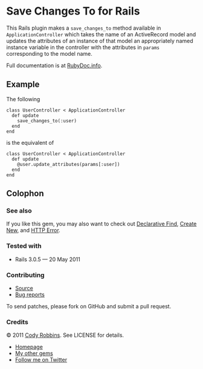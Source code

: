 Save Changes To for Rails
=========================

This Rails plugin makes a `save_changes_to` method available in `ApplicationController` which takes the name of an ActiveRecord model and updates the attributes of an instance of that model an appropriately named instance variable in the controller with the attributes in `params` corresponding to the model name.

Full documentation is at [RubyDoc.info](http://rubydoc.info/gems/save-changes-to).

Example
-------

The following

    class UserController < ApplicationController
      def update
        save_changes_to(:user)
      end
    end

is the equivalent of

    class UserController < ApplicationController
      def update
        @user.update_attributes(params[:user])
      end
    end

Colophon
--------

### See also

If you like this gem, you may also want to check out [Declarative Find](http://codyrobbins.com/software/declarative-find), [Create New](http://codyrobbins.com/software/create-new), and  [HTTP Error](http://codyrobbins.com/software/http-error).

### Tested with

* Rails 3.0.5 — 20 May 2011

### Contributing

* [Source](https://github.com/codyrobbins/save-changes-to)
* [Bug reports](https://github.com/codyrobbins/save-changes-to/issues)

To send patches, please fork on GitHub and submit a pull request.

### Credits

© 2011 [Cody Robbins](http://codyrobbins.com/). See LICENSE for details.

* [Homepage](http://codyrobbins.com/software/save-changes-to)
* [My other gems](http://codyrobbins.com/software#gems)
* [Follow me on Twitter](http://twitter.com/codyrobbins)